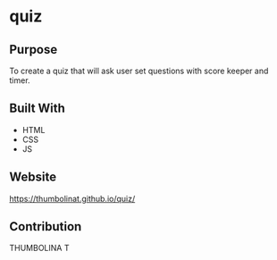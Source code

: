 # quiz

## Purpose
To create a quiz that will ask user set questions with score keeper and timer.

## Built With
* HTML
* CSS
* JS



## Website
https://thumbolinat.github.io/quiz/  

## Contribution
THUMBOLINA T
